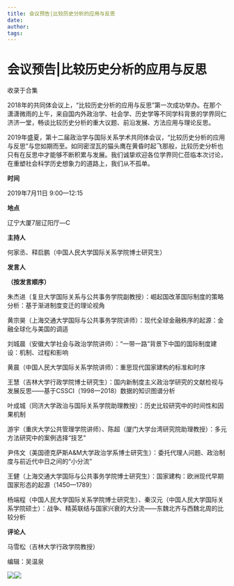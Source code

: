 ```yaml
---
title: 会议预告|比较历史分析的应用与反思
date: 
author: 
tags: 
---
```

# 会议预告|比较历史分析的应用与反思


收录于合集

2018年的共同体会议上，“比较历史分析的应用与反思”第一次成功举办。在那个潇潇微雨的上午，来自国内外政治学、社会学、历史学等不同学科背景的学界同仁济济一堂，畅谈比较历史分析的重大议题、前沿发展、方法应用与理论反思。

  

2019年盛夏，第十二届政治学与国际关系学术共同体会议，“比较历史分析的应用与反思”与您如期而至。如同密涅瓦的猫头鹰在黄昏时起飞那般，比较历史分析也只有在反思中才能够不断积累与发展。我们诚挚欢迎各位学界同仁莅临本次讨论，在重塑社会科学历史想象力的道路上，我们从不孤单。

  

 **时间**

  

2019年7月11日 9:00—12:15

  

 **地点**

  

辽宁大厦7层辽阳厅—C

  

 **主持人**

  

何家丞、释启鹏（中国人民大学国际关系学院博士研究生）  

  

 **发言人**

 **（按发言顺序）**

  

朱杰进（复旦大学国际关系与公共事务学院副教授）：崛起国改革国际制度的策略分析：基于渐进制度变迁的理论视角  

  

黄宗昊（上海交通大学国际与公共事务学院讲师）：现代全球金融秩序的起源：金融全球化与美国的调适

  

刘城晨（安徽大学社会与政治学院讲师）：“一带一路”背景下中国的国际制度建设：机制、过程和影响

  

黄晨（中国人民大学国际关系学院讲师）：重思现代国家建构的标准和时序

  

王慧（吉林大学行政学院博士研究生）：国内新制度主义政治学研究的文献检视与发展反思——基于CSSCI（1998—2018）数据的知识图谱分析

  

叶成城（同济大学政治与国际关系学院助理教授）：历史比较研究中的时间性和因果机制

  

游宇（重庆大学公共管理学院讲师）、陈超（厦门大学台湾研究院助理教授）：多元方法研究中的案例选择“技艺”

  

尹伟文（美国德克萨斯A&M大学政治学系博士研究生）：委托代理人问题、政治制度与前近代中日之间的“小分流”

  

王健（上海交通大学国际与公共事务学院博士研究生）：国家建构：欧洲现代早期国家形态的起源（1450—1789）

  

杨端程（中国人民大学国际关系学院博士研究生）、秦汉元（中国人民大学国际关系学院硕士）：战争、精英联结与国家兴衰的大分流——东魏北齐与西魏北周的比较分析

  

 **评论人**

  

马雪松（吉林大学行政学院教授）

  

  

  

编辑：吴温泉  

  

  

![](/images/421/2.jpeg)![](/images/421/3.jpeg)

  

